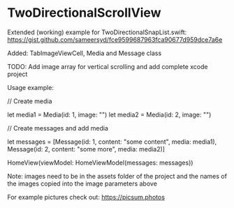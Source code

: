 # TwoDirectionalScrollView

Extended (working) example for TwoDirectionalSnapList.swift: 
https://gist.github.com/sameersyd/fce9599687963fca90677d959dce7a6e

Added: TabImageViewCell, Media and Message class

TODO: Add image array for vertical scrolling and add complete xcode project

  Usage example:

  // Create media

  let media1 = Media(id: 1, image: "<your image name here>")
  let media2 = Media(id: 2, image: "<your image name here>")

  // Create messages and add media

  let messages = [Message(id: 1, content: "some content", media: media1), Message(id: 2, content: "some more", media: media2)]

  HomeView(viewModel: HomeViewModel(messages: messages))

    
  Note: images need to be in the assets folder of the project and the names of the images copied into the image parameters above <your image name here>

  For example pictures check out: https://picsum.photos
    
